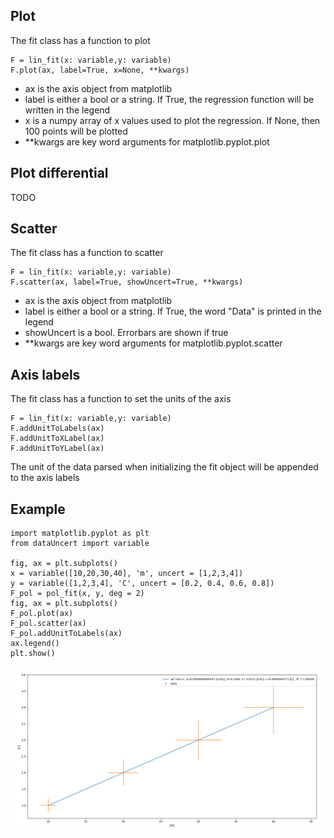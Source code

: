
## Plot
The fit class has a function to plot

```
F = lin_fit(x: variable,y: variable)
F.plot(ax, label=True, x=None, **kwargs)
```

- ax is the axis object from matplotlib
- label is either a bool or a string. If True, the regression function will be written in the legend
- x is a numpy array of x values used to plot the regression. If None, then 100 points will be plotted
- **kwargs are key word arguments for matplotlib.pyplot.plot  

## Plot differential
TODO

## Scatter
The fit class has a function to scatter

```
F = lin_fit(x: variable,y: variable)
F.scatter(ax, label=True, showUncert=True, **kwargs)
```

- ax is the axis object from matplotlib
- label is either a bool or a string. If True, the word "Data" is printed in the legend
- showUncert is a bool. Errorbars are shown if true
- **kwargs are key word arguments for matplotlib.pyplot.scatter  

## Axis labels
The fit class has a function to set the units of the axis

```
F = lin_fit(x: variable,y: variable)
F.addUnitToLabels(ax)
F.addUnitToXLabel(ax)
F.addUnitToYLabel(ax)
```

The unit of the data parsed when initializing the fit object will be appended to the axis labels

## Example
```
import matplotlib.pyplot as plt
from dataUncert import variable

fig, ax = plt.subplots()
x = variable([10,20,30,40], 'm', uncert = [1,2,3,4])
y = variable([1,2,3,4], 'C', uncert = [0.2, 0.4, 0.6, 0.8])
F_pol = pol_fit(x, y, deg = 2)
fig, ax = plt.subplots()
F_pol.plot(ax)
F_pol.scatter(ax)
F_pol.addUnitToLabels(ax)
ax.legend()
plt.show()
```

![Fitting example](/examples/fitExample.png)
